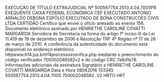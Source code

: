 EXECUÇÃO DE TÍTULO EXTRAJUDICIAL Nº 500567754.2013.4.04.7005PR EXEQUENTE CAIXA FEDERAL ECONÔMICA CEF EXECUTADO ANTONIO ARNALDO DEBONA ESPÓLIO EXECUTADO DE BONA CONSTRUCOES CIVIS LTDA CERTIDÃO Certifico que enviei o ofício anexado ao evento 156. Documento eletrônico assinado por HENRIETHE CAROLINE COVATTI MARGARIDA Servidora de Secretaria na forma do artigo 1º inciso III da Lei 11.419 de 19 de dezembro de 2006 e Resolução TRF 4º Região nº 17 de 26 de março de 2010. A conferência da autenticidade do documento está disponível no endereço eletrônico httpwww.trf4.jus.brtrf4processosverifica.php mediante o preenchimento do código verificador 700002046582v2 e do código CRC 7a8d1b78. Informações adicionais da assinatura Signatário a HENRIETHE CAROLINE COVATTI MARGARIDA Data e Hora 08062016 103345 500567754.2013.4.04.7005 700002046582 .V2 HRTO HRT

